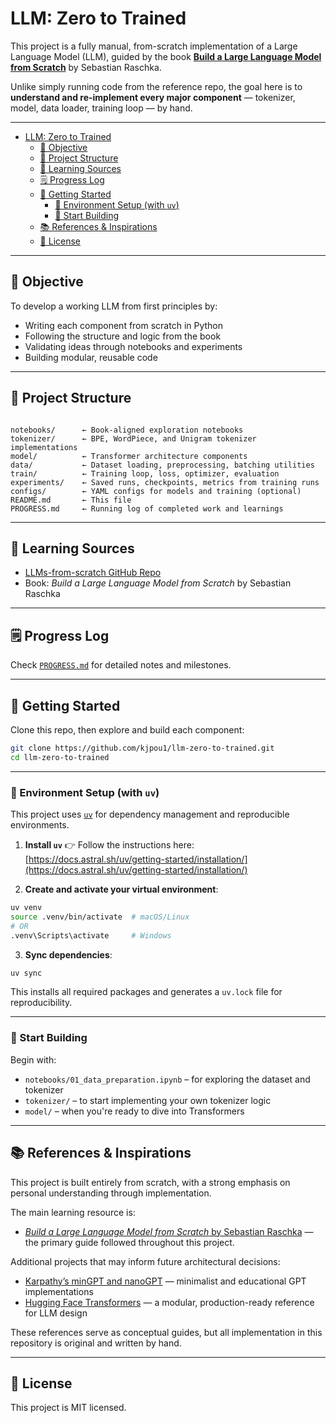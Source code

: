 # LLM: Zero to Trained

This project is a fully manual, from-scratch implementation of a Large Language Model (LLM), guided by the book [**Build a Large Language Model from Scratch**](https://github.com/rasbt/LLMs-from-scratch) by Sebastian Raschka.

Unlike simply running code from the reference repo, the goal here is to **understand and re-implement every major component** — tokenizer, model, data loader, training loop — by hand.

---

- [LLM: Zero to Trained](#llm-zero-to-trained)
  - [🎯 Objective](#-objective)
  - [📁 Project Structure](#-project-structure)
  - [🧠 Learning Sources](#-learning-sources)
  - [🗒️ Progress Log](#️-progress-log)
  - [🔧 Getting Started](#-getting-started)
    - [🧰 Environment Setup (with `uv`)](#-environment-setup-with-uv)
    - [🚀 Start Building](#-start-building)
  - [📚 References \& Inspirations](#-references--inspirations)
  - [📜 License](#-license)

---

## 🎯 Objective

To develop a working LLM from first principles by:

- Writing each component from scratch in Python
- Following the structure and logic from the book
- Validating ideas through notebooks and experiments
- Building modular, reusable code

---

## 📁 Project Structure

```

notebooks/      ← Book-aligned exploration notebooks
tokenizer/      ← BPE, WordPiece, and Unigram tokenizer implementations
model/          ← Transformer architecture components
data/           ← Dataset loading, preprocessing, batching utilities
train/          ← Training loop, loss, optimizer, evaluation
experiments/    ← Saved runs, checkpoints, metrics from training runs
configs/        ← YAML configs for models and training (optional)
README.md       ← This file
PROGRESS.md     ← Running log of completed work and learnings

````

---

## 🧠 Learning Sources

- [LLMs-from-scratch GitHub Repo](https://github.com/rasbt/LLMs-from-scratch)
- Book: *Build a Large Language Model from Scratch* by Sebastian Raschka

---

## 🗒️ Progress Log

Check [`PROGRESS.md`](PROGRESS.md) for detailed notes and milestones.

---

## 🔧 Getting Started

Clone this repo, then explore and build each component:

```bash
git clone https://github.com/kjpou1/llm-zero-to-trained.git
cd llm-zero-to-trained
```

---

### 🧰 Environment Setup (with `uv`)

This project uses [`uv`](https://github.com/astral-sh/uv) for dependency management and reproducible environments.

1. **Install `uv`**
   👉 Follow the instructions here:
   [https://docs.astral.sh/uv/getting-started/installation/](https://docs.astral.sh/uv/getting-started/installation/)

2. **Create and activate your virtual environment**:

```bash
uv venv
source .venv/bin/activate  # macOS/Linux
# OR
.venv\Scripts\activate     # Windows
```

3. **Sync dependencies**:

```bash
uv sync
```

This installs all required packages and generates a `uv.lock` file for reproducibility.

---

### 🚀 Start Building

Begin with:

* `notebooks/01_data_preparation.ipynb` – for exploring the dataset and tokenizer
* `tokenizer/` – to start implementing your own tokenizer logic
* `model/` – when you're ready to dive into Transformers


---

## 📚 References & Inspirations

This project is built entirely from scratch, with a strong emphasis on personal understanding through implementation.

The main learning resource is:

* [*Build a Large Language Model from Scratch* by Sebastian Raschka](https://github.com/rasbt/LLMs-from-scratch) — the primary guide followed throughout this project.

Additional projects that may inform future architectural decisions:

* [Karpathy’s minGPT and nanoGPT](https://github.com/karpathy/nanoGPT) — minimalist and educational GPT implementations
* [Hugging Face Transformers](https://github.com/huggingface/transformers) — a modular, production-ready reference for LLM design

These references serve as conceptual guides, but all implementation in this repository is original and written by hand.

---

## 📜 License

This project is MIT licensed.

